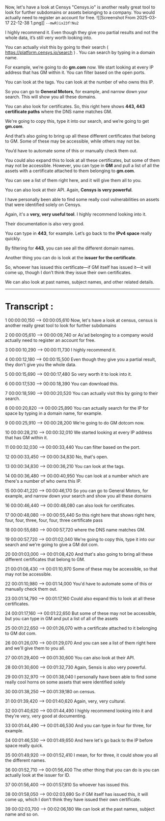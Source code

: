 
Now, let's have a look at Censys "Censys.io" is another really great tool to look for further subdomains or assets belonging to a company. You would actually need to register an account for free.
![[Screenshot From 2025-03-17 22-12-38 1.png]]
`--mwR)ix23f!Nu2`

I highly recommend it. Even though they give you partial results and not the whole data, it’s still very worth looking into.

 You can actually visit this by going to their search ( https://platform.censys.io/search ) . You can search  by typing in a domain name.

For example, we’re going to do **gm.com** now. We start looking at every IP address that has GM within it. You can filter based on the open ports.

You can look at the tags. You can look at the number of who owns this IP.

So you can go to **General Motors**, for example, and narrow down your search. This will show you all these domains.

You can also look for certificates. So, this right here shows **443, 443 certificate paths** where the DNS name matches GM.

We're going to copy this, type it into our search, and we’re going to get **gm.com**.

And that’s also going to bring up all these different certificates that belong to GM. Some of these may be accessible, while others may not be.

You’d have to automate some of this or manually check them out.

You could also expand this to look at all these certificates, but some of them may not be accessible. However, you can type in **GM** and pull a list of all the assets with a certificate attached to them belonging to **gm.com**.

You can see a list of them right here, and it will give them all to you.

You can also look at their API. Again, **Censys is very powerful**.

I have personally been able to find some really cool vulnerabilities on assets that were identified solely on Censys.

Again, it's a **very, very useful tool**. I highly recommend looking into it.

Their documentation is also very good.

You can type in **443**, for example. Let’s go back to the **IPv4 space** really quickly.

By filtering for **443**, you can see all the different domain names.

Another thing you can do is look at the **issuer for the certificate**.

So, whoever has issued this certificate—if GM itself has issued it—it will come up, though I don’t think they issue their own certificates.

We can also look at past names, subject names, and other related details.






---
# Transcript :

1
00:00:00,150 --> 00:00:05,610
Now, let's have a look at census, census is another really great tool to look for further subdomains

2
00:00:05,610 --> 00:00:09,740
or As'ad belonging to a company would actually need to register an account for free.

3
00:00:10,290 --> 00:00:11,730
I highly recommend it.

4
00:00:12,180 --> 00:00:15,500
Even though they give you a partial result, they don't give you the whole data.

5
00:00:15,690 --> 00:00:17,480
So very worth it to look into it.

6
00:00:17,530 --> 00:00:18,390
You can download this.

7
00:00:18,590 --> 00:00:20,520
You can actually visit this by going to their search.

8
00:00:20,820 --> 00:00:25,890
You can actually search for the IP for space by typing in a domain name, for example.

9
00:00:25,910 --> 00:00:28,200
We're going to do GM dotcom now.

10
00:00:28,210 --> 00:00:32,010
We started looking at every IP address that has GM within it.

11
00:00:32,030 --> 00:00:33,440
You can filter based on the port.

12
00:00:33,450 --> 00:00:34,830
No, that's open.

13
00:00:34,830 --> 00:00:36,210
You can look at the tags.

14
00:00:36,480 --> 00:00:40,950
You can look at a number which are there's a number of who owns this IP.

15
00:00:41,220 --> 00:00:46,170
So you can go to General Motors, for example, and narrow down your search and show you all these domains

16
00:00:46,440 --> 00:00:48,080
can also look for certificates.

17
00:00:48,080 --> 00:00:55,440
So this right here that shows right here, four, four, three, four, four, three certificate pass

18
00:00:55,680 --> 00:00:57,720
where the DNS name matches GM.

19
00:00:57,720 --> 00:01:02,040
We're going to copy this, type it into our search and we're going to give a GM dot com.

20
00:01:03,000 --> 00:01:08,420
And that's also going to bring all these different certificates that belong to GM.

21
00:01:08,430 --> 00:01:10,970
Some of these may be accessible, so that may not be accessible.

22
00:01:10,980 --> 00:01:14,000
You'd have to automate some of this or manually check them out.

23
00:01:14,790 --> 00:01:17,160
Could also expand this to look at all these certificates.

24
00:01:17,160 --> 00:01:22,650
But some of these may not be accessible, but you can type in GM and put a list of all of the assets

25
00:01:22,650 --> 00:01:26,070
with a certificate attached to it belonging to GM dot com.

26
00:01:26,070 --> 00:01:29,070
And you can see a list of them right here and we'll give them to you all.

27
00:01:29,400 --> 00:01:30,600
You can also look at their API.

28
00:01:30,600 --> 00:01:32,730
Again, Sensis is also very powerful.

29
00:01:32,970 --> 00:01:38,040
I personally have been able to find some really cool horns on some assets that were identified solely

30
00:01:38,250 --> 00:01:39,180
on census.

31
00:01:39,420 --> 00:01:40,620
Again, very, very cultural.

32
00:01:40,620 --> 00:01:44,490
I highly recommend looking into it and they're very, very good at documenting.

33
00:01:44,490 --> 00:01:46,530
And you can type in four for three, for example.

34
00:01:46,530 --> 00:01:49,650
And here let's go back to the IP before space really quick.

35
00:01:49,920 --> 00:01:52,410
I mean, for for three, it could show you all the different names.

36
00:01:52,710 --> 00:01:56,400
The other thing that you can do is you can actually look at the issuer for ID.

37
00:01:56,400 --> 00:01:57,810
So whoever has issued this.

38
00:01:58,050 --> 00:02:03,690
So if GM itself has issued this, it will come up, which I don't think they have issued their own certificate.

39
00:02:03,700 --> 00:02:06,180
We can look at the past names, subject name and so on.